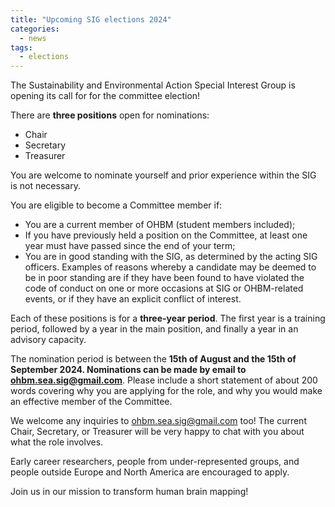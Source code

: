 ```yaml
---
title: "Upcoming SIG elections 2024"
categories:
  - news
tags:
  - elections
---
```


The Sustainability and Environmental Action Special Interest Group is opening its call for for the committee election!  

There are **three positions** open for nominations:
- Chair
- Secretary
- Treasurer

You are welcome to nominate yourself and prior experience within the SIG is not necessary.

You are eligible to become a Committee member if:
- You are a current member of OHBM (student members included);
- If you have previously held a position on the Committee, at least one year must have passed since the end of your term; 
- You are in good standing with the SIG, as determined by the acting SIG officers. Examples of reasons whereby a candidate may be deemed to be in poor standing are if they have been found to have violated the code of conduct on one or more occasions at SIG or OHBM-related events, or if they have an explicit conflict of interest. 

Each of these positions is for a **three-year period**. The first year is a training period, followed by a year in the main position, and finally a year in an advisory capacity. 

The nomination period is between the **15th of August and the 15th of September 2024. Nominations can be made by email to ohbm.sea.sig@gmail.com**. Please include a short statement of about 200 words covering why you are applying for the role, and why you would make an effective member of the Committee.

We welcome any inquiries to ohbm.sea.sig@gmail.com too! The current Chair, Secretary, or Treasurer will be very happy to chat with you about what the role involves.

Early career researchers, people from under-represented groups, and people outside Europe and North America are encouraged to apply.

Join us in our mission to transform human brain mapping!
